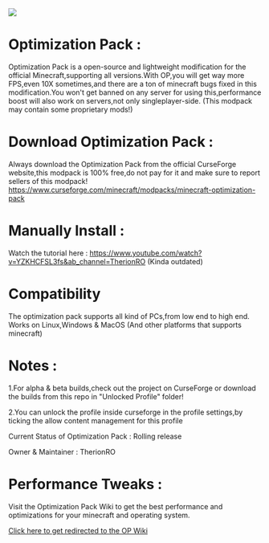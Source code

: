 <img src="https://github.com/TherionRO/Minecraft-Optimization-Pack/blob/main/GithubFolder/Assets/op3.png?raw=true"/>

# Optimization Pack :
Optimization Pack is a open-source and lightweight modification for the official Minecraft,supporting all versions.With OP,you will get way more FPS,even 10X sometimes,and there are a ton of minecraft bugs fixed in this modification.You won't get banned on any server for using this,performance boost will also work on servers,not only singleplayer-side. (This modpack may contain some proprietary mods!)

# Download Optimization Pack :
Always download the Optimization Pack from the official CurseForge website,this modpack is 100% free,do not pay for it and make sure to report sellers of this modpack!
https://www.curseforge.com/minecraft/modpacks/minecraft-optimization-pack

# Manually Install :
 Watch the tutorial here : https://www.youtube.com/watch?v=YZKHCFSL3fs&ab_channel=TherionRO (Kinda outdated)
 
# Compatibility
 The optimization pack supports all kind of PCs,from low end to high end.
 Works on Linux,Windows & MacOS (And other platforms that supports minecraft)
 
# Notes :
 1.For alpha & beta builds,check out the project on CurseForge or download the builds from this repo in "Unlocked Profile" folder!
 
 2.You can unlock the profile inside curseforge in the profile settings,by ticking the allow content management for this profile
 
 Current Status of Optimization Pack : Rolling release
 
 Owner & Maintainer : TherionRO
 
# Performance Tweaks :
Visit the Optimization Pack Wiki to get the best performance and optimizations for your minecraft and operating system.

[Click here to get redirected to the OP Wiki](https://github.com/TherionRO/Minecraft-Optimization-Pack/wiki)


 
